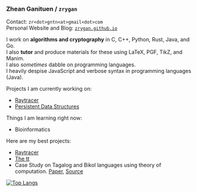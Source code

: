### **Zhean Ganituen** / `zrygan`

Contact: `zr<dot>gntn<at>gmail<dot>com` <br>
Personal Website and Blog: [`zrygan.github.io`](zrygan.github.io)

I work on **algorithms and cryptography** in C, C++, Python, Rust, Java, and Go. <br>
I also **tutor** and produce materials for these using LaTeX, PGF, TikZ, and Manim. <br>
I also _sometimes_ dabble on programming languages. <br>
I heavily despise JavaScript and verbose syntax in programming languages (Java).

Projects I am currently working on:
- [Raytracer](https://github.com/zrygan/raytracer)
- [Persistent Data Structures](https://github.com/zrygan/tt/tree/main/DSA%202/Data%20Structures)

Things I am learning right now:
- Bioinformatics

Here are my best projects:
- [Raytracer](https://github.com/zrygan/raytracer)
- [The tt](https://github.com/zrygan/tt)
- Case Study on Tagalog and Bikol languages using theory of computation. [Paper](https://github.com/zrygan/Filipino-Case-Study), [Source](https://github.com/zrygan/LanguageTool-Case-Study)

[![Top Langs](https://github-readme-stats-git-masterrstaa-rickstaa.vercel.app/api/top-langs/?username=zrygan)](https://github.com/zrygan/github-readme-stats)

